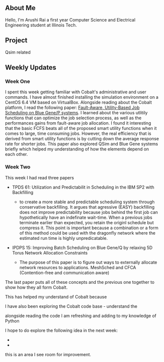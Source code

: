 ## About Me
Hello, I'm Arushi Rai a first year Computer Science and Electrical Engineering student at Illinois Tech.

## Project

Qsim related

## Weekly Updates

### Week One
  I spent this week getting familiar with Cobalt's administrative and user commands. I have almost finished installing the simulation environment on a CentOS 6.4 VM based on VirtualBox. Alongside reading about the Cobalt platform, I read the following paper: [Fault-Aware, Utility-Based Job Scheduling on Blue Gene/P systems](http://www.cs.iit.edu/~iraicu/teaching/CS550-S11/cluster09_wtang.pdf). I learned about the various utlitily functions that can optimize the job selection process, as well as the performances gains from fault-aware job allocation. I found it interesting that the basic FCFS beats all of the proposed smart utility functions when it comes to large, time consuming jobs. However, the real efficiency that is derived from smart utility functions is by cutting down the average response rate for shorter jobs. This paper also explored QSim and Blue Gene systems briefly which helped my understanding of how the elements depend on each other. 


### Week Two

This week I had read three papers

- TPDS 61: Utilization and Predictabilit in Scheduling in the IBM SP2 with Backfilling
	- to create a more stable and predictable scheduling system through conservative backfilling. It argues that agressive (EASY) backfilling does not improve predictability because jobs behind the first job can hypothetically have an indefinate wait-time. When a previous jobs terminate earlier than expected, you retain the originl schedule but compress it. This point is important because a combination or a form of this method could be used with the dragonfly network where the estimated run time is highly unpredicatable. 

- IPDPS 15: Improving Batch Scheduling on Blue Gene/Q by relaxing 5D Torus Network Allocation Constraints
	- The purpose of this paper is to figure out ways to externally allocate network resources to applications. MeshSched and CFCA (Contention-free and communication aware)

The last paper puts all of these concepts and the previous one together to show how they all form Cobalt.

This has helped my understand of Cobalt because

I have also been exploring the Cobalt code base
	- understand the

alongside reading the code I am refreshing and adding to my knowledge of Python

I hope to do explore the following idea in the next week:

-
-

this is an area I see room for improvement.
